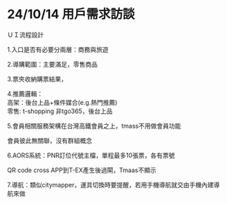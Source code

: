 # 24/10/14 用戶需求訪談

ＵＩ流程設計

1.入口是否有必要分兩層：商務與旅遊

2.導購範圍：主要滿足，零售商品

3.票夾收納購票結果，

4.推薦邏輯：\
高架：後台上品+條件媒合(e.g.熱門推薦)\
零售: t-shopping 非tgo365，後台上品

5.會員相關服務架構在台灣高鐵會員之上，tmass不用做會員功能

會員彼此無關聯，沒有群組概念

6.AORS系統：PNR訂位代號主檔，單程最多10張票，各有票號

QR code cross APP到T-EX產生後過閘，Tmaas不顯示

7.導航：類似citymapper，運具切換時要提醒，若用手機導航就交由手機內建導航來做

